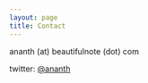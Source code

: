 ```yaml
---
layout: page
title: Contact
---
```

<p>ananth (at) beautifulnote (dot) com</p>
<p>twitter: <a title="twitter @ananth" href="https://twitter.com/ananth">@ananth</a></p>
